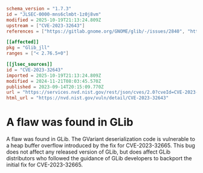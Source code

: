 ```toml
schema_version = "1.7.3"
id = "JLSEC-0000-mns6clmbt-1z0j8vm"
modified = 2025-10-19T21:13:24.809Z
upstream = ["CVE-2023-32643"]
references = ["https://gitlab.gnome.org/GNOME/glib/-/issues/2840", "https://https://discourse.gnome.org/t/multiple-fixes-for-gvariant-normalisation-issues-in-glib/12835", "https://security.netapp.com/advisory/ntap-20240426-0005/", "https://gitlab.gnome.org/GNOME/glib/-/issues/2840", "https://https://discourse.gnome.org/t/multiple-fixes-for-gvariant-normalisation-issues-in-glib/12835", "https://security.netapp.com/advisory/ntap-20240426-0005/"]

[[affected]]
pkg = "Glib_jll"
ranges = ["< 2.76.5+0"]

[[jlsec_sources]]
id = "CVE-2023-32643"
imported = 2025-10-19T21:13:24.809Z
modified = 2024-11-21T08:03:45.570Z
published = 2023-09-14T20:15:09.770Z
url = "https://services.nvd.nist.gov/rest/json/cves/2.0?cveId=CVE-2023-32643"
html_url = "https://nvd.nist.gov/vuln/detail/CVE-2023-32643"
```

# A flaw was found in GLib

A flaw was found in GLib. The GVariant deserialization code is vulnerable to a heap buffer overflow introduced by the fix for CVE-2023-32665. This bug does not affect any released version of GLib, but does affect GLib distributors who followed the guidance of GLib developers to backport the initial fix for CVE-2023-32665.

